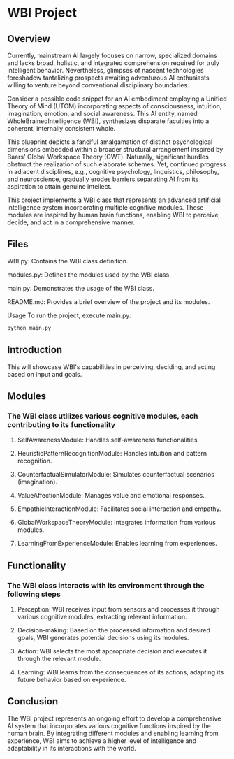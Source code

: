 # WBI Project

## Overview

Currently, mainstream AI largely focuses on narrow, specialized domains and lacks broad, holistic, and integrated comprehension required for truly intelligent behavior. Nevertheless, glimpses of nascent technologies foreshadow tantalizing prospects awaiting adventurous AI enthusiasts willing to venture beyond conventional disciplinary boundaries.

Consider a possible code snippet for an AI embodiment employing a Unified Theory of Mind (UTOM) incorporating aspects of consciousness, intuition, imagination, emotion, and social awareness. This AI entity, named WholeBrainedIntelligence (WBI), synthesizes disparate faculties into a coherent, internally consistent whole.

This blueprint depicts a fanciful amalgamation of distinct psychological dimensions embedded within a broader structural arrangement inspired by Baars' Global Workspace Theory (GWT). Naturally, significant hurdles obstruct the realization of such elaborate schemes. Yet, continued progress in adjacent disciplines, e.g., cognitive psychology, linguistics, philosophy, and neuroscience, gradually erodes barriers separating AI from its aspiration to attain genuine intellect.

This project implements a WBI class that represents an advanced artificial intelligence system incorporating multiple cognitive modules. These modules are inspired by human brain functions, enabling WBI to perceive, decide, and act in a comprehensive manner.

## Files

WBI.py: Contains the WBI class definition.

modules.py: Defines the modules used by the WBI class.

main.py: Demonstrates the usage of the WBI class.

README.md: Provides a brief overview of the project and its modules.

Usage
To run the project, execute main.py:

```python
python main.py

```

## Introduction

This will showcase WBI's capabilities in perceiving, deciding, and acting based on input and goals.

## Modules

### The WBI class utilizes various cognitive modules, each contributing to its functionality

 1. SelfAwarenessModule: Handles self-awareness functionalities

 2. HeuristicPatternRecognitionModule: Handles intuition and pattern recognition.

 3. CounterfactualSimulatorModule: Simulates counterfactual scenarios (imagination).

 4. ValueAffectionModule: Manages value and emotional responses.

 5. EmpathicInteractionModule: Facilitates social interaction and empathy.

 6. GlobalWorkspaceTheoryModule: Integrates information from various modules.

 7. LearningFromExperienceModule: Enables learning from experiences.

## Functionality

### The WBI class interacts with its environment through the following steps

 1. Perception: WBI receives input from sensors and processes it through various cognitive modules, extracting relevant information.

 2. Decision-making: Based on the processed information and desired goals, WBI generates potential decisions using its modules.

 3. Action: WBI selects the most appropriate decision and executes it through the relevant module.

 4. Learning: WBI learns from the consequences of its actions, adapting its future behavior based on experience.

## Conclusion

The WBI project represents an ongoing effort to develop a comprehensive AI system that incorporates various cognitive functions inspired by the human brain. By integrating different modules and enabling learning from experience, WBI aims to achieve a higher level of intelligence and adaptability in its interactions with the world.
